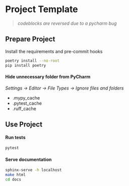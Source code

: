 # Project Template
>*codeblocks are reversed due to a pycharm bug*
> 
## Prepare Project
Install the requirements and pre-commit hooks 
```bash
poetry install --no-root
pip install poetry
```

#### Hide unnecessary folder from PyCharm
*Settings -> Editor -> File Types -> Ignore files and folders*
- .mypy_cache
- .pytest_cache
- .ruff_cache

## Use Project

#### Run tests
```bash
pytest
```

#### Serve documentation
```bash
sphinx-serve -h localhost
make html
cd docs
```